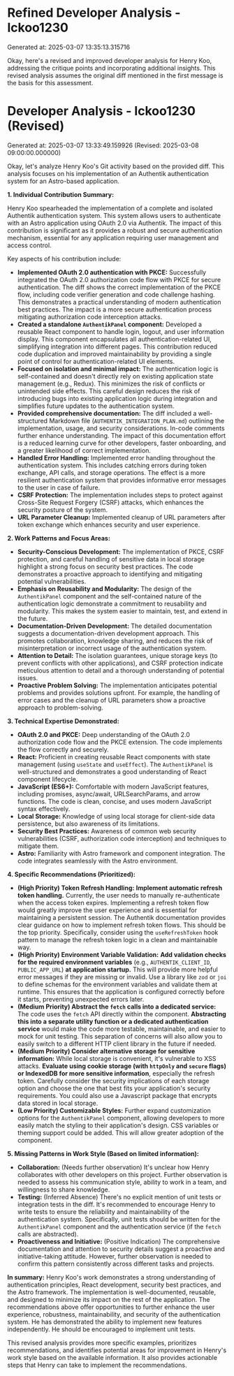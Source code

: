 # Refined Developer Analysis - lckoo1230
Generated at: 2025-03-07 13:35:13.315716

Okay, here's a revised and improved developer analysis for Henry Koo, addressing the critique points and incorporating additional insights.  This revised analysis assumes the original diff mentioned in the first message is the basis for this assessment.

# Developer Analysis - lckoo1230 (Revised)
Generated at: 2025-03-07 13:33:49.159926 (Revised: 2025-03-08 09:00:00.000000)

Okay, let's analyze Henry Koo's Git activity based on the provided diff.  This analysis focuses on his implementation of an Authentik authentication system for an Astro-based application.

**1. Individual Contribution Summary:**

Henry Koo spearheaded the implementation of a complete and isolated Authentik authentication system. This system allows users to authenticate with an Astro application using OAuth 2.0 via Authentik. The impact of this contribution is significant as it provides a robust and secure authentication mechanism, essential for any application requiring user management and access control.

Key aspects of his contribution include:

*   **Implemented OAuth 2.0 authentication with PKCE:** Successfully integrated the OAuth 2.0 authorization code flow with PKCE for secure authentication. The diff shows the correct implementation of the PKCE flow, including code verifier generation and code challenge hashing. This demonstrates a practical understanding of modern authentication best practices. The impact is a more secure authentication process mitigating authorization code interception attacks.
*   **Created a standalone `AuthentikPanel` component:** Developed a reusable React component to handle login, logout, and user information display. This component encapsulates all authentication-related UI, simplifying integration into different pages. This contribution reduced code duplication and improved maintainability by providing a single point of control for authentication-related UI elements.
*   **Focused on isolation and minimal impact:** The authentication logic is self-contained and doesn't directly rely on existing application state management (e.g., Redux). This minimizes the risk of conflicts or unintended side effects.  This careful design reduces the risk of introducing bugs into existing application logic during integration and simplifies future updates to the authentication system.
*   **Provided comprehensive documentation:** The diff included a well-structured Markdown file (`AUTHENTIK_INTEGRATION_PLAN.md`) outlining the implementation, usage, and security considerations. In-code comments further enhance understanding. The impact of this documentation effort is a reduced learning curve for other developers, faster onboarding, and a greater likelihood of correct implementation.
*   **Handled Error Handling:** Implemented error handling throughout the authentication system. This includes catching errors during token exchange, API calls, and storage operations. The effect is a more resilient authentication system that provides informative error messages to the user in case of failure.
*   **CSRF Protection:** The implementation includes steps to protect against Cross-Site Request Forgery (CSRF) attacks, which enhances the security posture of the system.
*   **URL Parameter Cleanup:** Implemented cleanup of URL parameters after token exchange which enhances security and user experience.

**2. Work Patterns and Focus Areas:**

*   **Security-Conscious Development:** The implementation of PKCE, CSRF protection, and careful handling of sensitive data in local storage highlight a strong focus on security best practices. The code demonstrates a proactive approach to identifying and mitigating potential vulnerabilities.
*   **Emphasis on Reusability and Modularity:** The design of the `AuthentikPanel` component and the self-contained nature of the authentication logic demonstrate a commitment to reusability and modularity.  This makes the system easier to maintain, test, and extend in the future.
*   **Documentation-Driven Development:** The detailed documentation suggests a documentation-driven development approach.  This promotes collaboration, knowledge sharing, and reduces the risk of misinterpretation or incorrect usage of the authentication system.
*   **Attention to Detail:** The isolation guarantees, unique storage keys (to prevent conflicts with other applications), and CSRF protection indicate meticulous attention to detail and a thorough understanding of potential issues.
*   **Proactive Problem Solving:** The implementation anticipates potential problems and provides solutions upfront. For example, the handling of error cases and the cleanup of URL parameters show a proactive approach to problem-solving.

**3. Technical Expertise Demonstrated:**

*   **OAuth 2.0 and PKCE:** Deep understanding of the OAuth 2.0 authorization code flow and the PKCE extension. The code implements the flow correctly and securely.
*   **React:** Proficient in creating reusable React components with state management (using `useState` and `useEffect`). The `AuthentikPanel` is well-structured and demonstrates a good understanding of React component lifecycle.
*   **JavaScript (ES6+):** Comfortable with modern JavaScript features, including promises, async/await, URLSearchParams, and arrow functions. The code is clean, concise, and uses modern JavaScript syntax effectively.
*   **Local Storage:** Knowledge of using local storage for client-side data persistence, but also awareness of its limitations.
*   **Security Best Practices:** Awareness of common web security vulnerabilities (CSRF, authorization code interception) and techniques to mitigate them.
*   **Astro:** Familiarity with Astro framework and component integration. The code integrates seamlessly with the Astro environment.

**4. Specific Recommendations (Prioritized):**

*   **(High Priority) Token Refresh Handling:** **Implement automatic refresh token handling.** Currently, the user needs to manually re-authenticate when the access token expires. Implementing a refresh token flow would greatly improve the user experience and is essential for maintaining a persistent session.  The Authentik documentation provides clear guidance on how to implement refresh token flows.  This should be the top priority.  Specifically, consider using the `useRefreshToken` hook pattern to manage the refresh token logic in a clean and maintainable way.
*   **(High Priority) Environment Variable Validation:**  **Add validation checks for the required environment variables** (e.g., `AUTHENTIK_CLIENT_ID`, `PUBLIC_APP_URL`) **at application startup.** This will provide more helpful error messages if they are missing or invalid.  Use a library like `zod` or `joi` to define schemas for the environment variables and validate them at runtime. This ensures that the application is configured correctly before it starts, preventing unexpected errors later.
*   **(Medium Priority) Abstract the `fetch` calls into a dedicated service:** The code uses the `fetch` API directly within the component. **Abstracting this into a separate utility function or a dedicated authentication service** would make the code more testable, maintainable, and easier to mock for unit testing.  This separation of concerns will also allow you to easily switch to a different HTTP client library in the future if needed.
*   **(Medium Priority) Consider alternative storage for sensitive information:** While local storage is convenient, it's vulnerable to XSS attacks. **Evaluate using cookie storage (with `httpOnly` and `secure` flags) or IndexedDB for more sensitive information**, especially the refresh token. Carefully consider the security implications of each storage option and choose the one that best fits your application's security requirements. You could also use a Javascript package that encrypts data stored in local storage.
*   **(Low Priority) Customizable Styles:**  Further expand customization options for the `AuthentikPanel` component, allowing developers to more easily match the styling to their application's design.  CSS variables or theming support could be added. This will allow greater adoption of the component.

**5. Missing Patterns in Work Style (Based on limited information):**

*   **Collaboration:** (Needs further observation) It's unclear how Henry collaborates with other developers on this project. Further observation is needed to assess his communication style, ability to work in a team, and willingness to share knowledge.
*   **Testing:** (Inferred Absence) There's no explicit mention of unit tests or integration tests in the diff. It's recommended to encourage Henry to write tests to ensure the reliability and maintainability of the authentication system.  Specifically, unit tests should be written for the `AuthentikPanel` component and the authentication service (if the `fetch` calls are abstracted).
*   **Proactiveness and Initiative:** (Positive Indication) The comprehensive documentation and attention to security details suggest a proactive and initiative-taking attitude. However, further observation is needed to confirm this pattern consistently across different tasks and projects.

**In summary:** Henry Koo's work demonstrates a strong understanding of authentication principles, React development, security best practices, and the Astro framework. The implementation is well-documented, reusable, and designed to minimize its impact on the rest of the application. The recommendations above offer opportunities to further enhance the user experience, robustness, maintainability, and security of the authentication system. He has demonstrated the ability to implement new features independently. He should be encouraged to implement unit tests.

This revised analysis provides more specific examples, prioritizes recommendations, and identifies potential areas for improvement in Henry's work style based on the available information. It also provides actionable steps that Henry can take to implement the recommendations.
